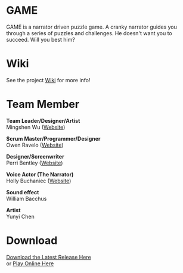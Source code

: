 # GAME
<p>GAME is a narrator driven puzzle game. A cranky narrator guides you through a series of puzzles and challenges. He doesn't want you to succeed. Will you best him?</p>



# Wiki
See the project [Wiki](https://github.com/sim2kid/GAME/wiki) for more info!



# Team Member
**Team Leader/Designer/Artist**<br>
Mingshen Wu ([Website](https://mingshenwu.myportfolio.com/))


**Scrum Master/Programmer/Designer**<br>
Owen Ravelo ([Website](https://simmgames.com))


**Designer/Screenwriter**<br>
Perri Bentley ([Website](https://perribentley.myportfolio.com/))


**Voice Actor (The Narrator)**<br>
Holly Buchaniec ([Website](https://johnbuchaniechoard.com/))


**Sound effect**<br>
William Bacchus


**Artist**<br>
Yunyi Chen



# Download
[Download the Latest Release Here](https://github.com/sim2kid/GAME/releases)<br>
or
[Play Online Here](https://simm.games/game)

